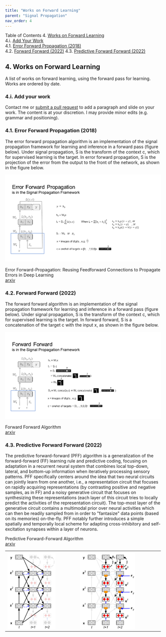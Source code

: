 ```yaml
---
title: "Works on Forward Learning"
parent: "Signal Propagation"
nav_order: 4
---
```


Table of Contents
4. [Works on Forward Learning](#4-works-on-forward-learning)\
  4.i. [Add Your Work](#4i-add-your-work)\
  4.1. [Error Forward Propagation (2018)](#41-error-forward-propagation-2018)\
  4.2. [Forward Forward (2022)](#42-forward-forward-2022)
  4.3. [Predictive Forward Forward (2022)](#42-predictive-forward-forward-2022)

## 4. Works on Forward Learning

A list of works on forward learning, using the forward pass for learning. Works are ordered by date.

### 4.i. Add your work
Contact me or [submit a pull request](https://github.com/amassivek/amassivek.github.io) to add a paragraph and slide on your work. The content is at your discretion. I may provide minor edits (e.g. grammar and positioning).

### 4.1. Error Forward Propagation (2018)

The error forward propagation algorithm is an implementation of the signal propagation framework for learning and inference in a forward pass (figure below). Under signal propagation, S is the transform of the context c, which for supervised learning is the target. In error forward propagation, S is the projection of the error from the output to the front of the network, as shown in the figure below.

<picture>
 <img alt="temporal-credit-assignment" src="./sigprop/Slide41.PNG">
</picture>	

Error Forward-Propagation: Reusing Feedforward Connections to Propagate Errors in Deep Learning\
[arxiv](https://arxiv.org/abs/1808.03357)

### 4.2. Forward Forward (2022)

The forward forward algorithm is an implementation of the signal propagation framework for learning and inference in a forward pass (figure below). Under signal propagation, S is the transform of the context c, which for supervised learning is the target. In forward forward, S is a concatenation of the target c with the input x, as shown in the figure below.

<picture>
 <img alt="temporal-credit-assignment" src="./sigprop/Slide40.PNG">
</picture>	

Forward Forward Algorithm\
[arxiv](https://www.cs.toronto.edu/~hinton/FFA13.pdf)

### 4.3. Predictive Forward Forward (2022)

The predictive forward-forward (PFF) algorithm is a generalization of the forward-forward (FF) learning rule and predictive coding, focusing on adaptation in a recurrent neural system that combines local top-down, lateral, and bottom-up information when iteratively processing sensory patterns. PFF specifically centers around the idea that two neural circuits can jointly learn from one another, i.e., a representation circuit that focuses on rapidly acquiring representations (by contrasting positive and negative samples, as in FF) and a noisy generative circuit that focuses on synthesizing these representations (each layer of this circuit tries to locally predict the activities of the representation circuit). The top-most layer of the generative circuit contains a multimodal prior over neural activities which can then be readily sampled from in order to "fantasize" data points (based on its memories) on-the-fly. PFF notably further introduces a simple spatially and temporally local scheme for adapting cross-inhibitory and self-excitation synapses within a layer of neurons.

Predictive Forward-Forward Algorithm\
[arxiv](https://arxiv.org/abs/2301.01452)


<table>
<tr>
<td>
<picture>
 <img alt="forward-forward-rep" src="./sigprop/1_pff_ngc_rep.png" width="70%" height="70%">
</picture>	
</td>
<td>
<picture>
 <img alt="forward-forward-gen" src="./sigprop/2_pff_ngc_gen.png" width="70%" height="70%">
</picture>	
</td>
</tr>
</table>